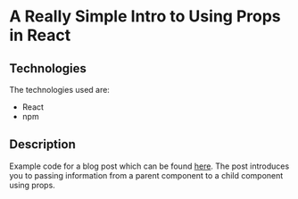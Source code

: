 # A Really Simple Intro to Using Props in React
 
## Technologies
The technologies used are:
- React
- npm

## Description
Example code for a blog post which can be found [here](https://www.lauratodddesign.com/blog/a-really-simple-intro-to-using-props-in-react/).
The post introduces you to passing information from a parent component to a child component using props.